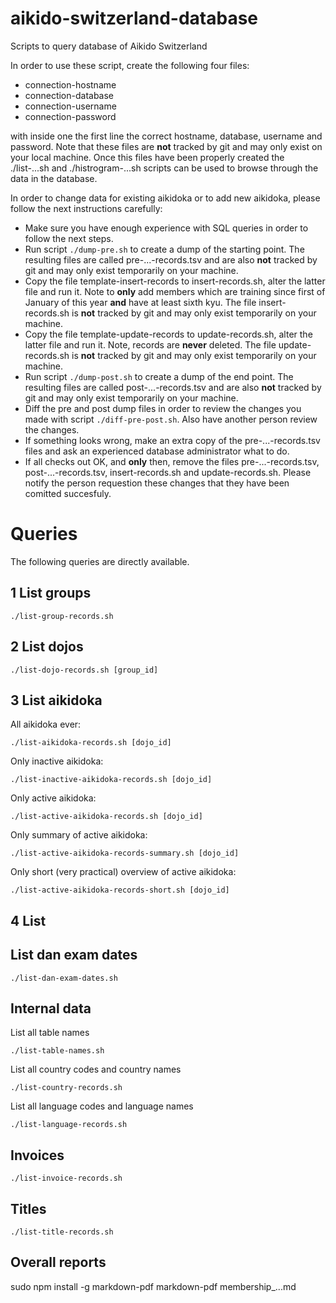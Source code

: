 # aikido-switzerland-database

Scripts to query database of Aikido Switzerland

In order to use these script, create the following four files:

* connection-hostname
* connection-database
* connection-username
* connection-password

with inside one the first line the correct hostname, database, username and password. Note that these files are **not** tracked by git and may only exist on your local machine. Once this files have been properly created the ./list-...sh and ./histrogram-...sh scripts can be used to browse through the data in the database.

In order to change data for existing aikidoka or to add new aikidoka, please follow the next instructions carefully:

* Make sure you have enough experience with SQL queries in order to follow the next steps.
* Run script `./dump-pre.sh` to create a dump of the starting point. The resulting files are called pre-...-records.tsv and are also **not** tracked by git and may only exist temporarily on your machine.
* Copy the file template-insert-records to insert-records.sh, alter the latter file and run it. Note to **only** add members which are training since first of January of this year **and** have at least sixth kyu. The file insert-records.sh is **not** tracked by git and may only exist temporarily on your machine.
* Copy the file template-update-records to update-records.sh, alter the latter file and run it. Note, records are **never** deleted. The file update-records.sh is **not** tracked by git and may only exist temporarily on your machine.
* Run script `./dump-post.sh` to create a dump of the end point. The resulting files are called post-...-records.tsv and are also **not** tracked by git and may only exist temporarily on your machine.
* Diff the pre and post dump files in order to review the changes you made with script `./diff-pre-post.sh`. Also have another person review the changes.
* If something looks wrong, make an extra copy of the pre-...-records.tsv files and ask an experienced database administrator what to do.
* If all checks out OK, and **only** then, remove the files pre-...-records.tsv, post-...-records.tsv, insert-records.sh and update-records.sh. Please notify the person requestion these changes that they have been comitted succesfuly.



# Queries

The following queries are directly available.

## 1 List groups

    ./list-group-records.sh

## 2 List dojos

    ./list-dojo-records.sh [group_id]

## 3 List aikidoka

All aikidoka ever:

    ./list-aikidoka-records.sh [dojo_id]

Only inactive aikidoka:

    ./list-inactive-aikidoka-records.sh [dojo_id]

Only active aikidoka:

    ./list-active-aikidoka-records.sh [dojo_id]

Only summary of active aikidoka:

    ./list-active-aikidoka-records-summary.sh [dojo_id]

Only short (very practical) overview of active aikidoka:

    ./list-active-aikidoka-records-short.sh [dojo_id]

## 4 List 

## List dan exam dates

    ./list-dan-exam-dates.sh

## Internal data

List all table names

    ./list-table-names.sh

List all country codes and country names

    ./list-country-records.sh

List all language codes and language names

    ./list-language-records.sh

## Invoices

    ./list-invoice-records.sh

## Titles

    ./list-title-records.sh


## Overall reports

sudo npm install -g markdown-pdf
markdown-pdf membership_...md
